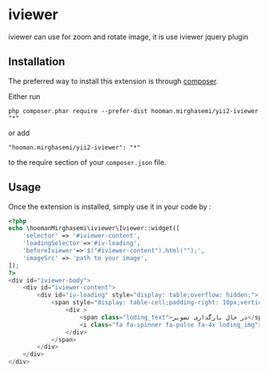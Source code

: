 iviewer
=======
iviewer can use for zoom and rotate image, it is use iviewer jquery plugin 

Installation
------------

The preferred way to install this extension is through [composer](http://getcomposer.org/download/).

Either run

```
php composer.phar require --prefer-dist hooman.mirghasemi/yii2-iviewer "*"
```

or add

```
"hooman.mirghasemi/yii2-iviewer": "*"
```

to the require section of your `composer.json` file.


Usage
-----

Once the extension is installed, simply use it in your code by  :

```php
<?php
echo \hoomanMirghasemi\iviewer\Iviewer::widget([
    'selector' => '#iviewer-content',
    'loadingSelector'=>'#iv-loading',
    'beforeIviewer'=>'$("#iviewer-content").html("");',
    'imageSrc' => 'path to your image',
]);
?>
<div id="iviewer-body">
    <div id="iviewer-content">
        <div id="iv-loading" style="display: table;overflow: hidden;">
            <span style="display: table-cell;padding-right: 10px;vertical-align: middle;">
                <div >
                    <span class="loding_text">در حال بارگذاری تصویر</span>
                    <i class="fa fa-spinner fa-pulse fa-4x loding_img"></i>
                </div>
            </span>
        </div>
    </div>
</div>
```